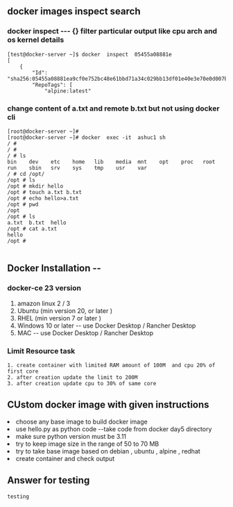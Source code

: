 ## docker images inspect search 

### docker inspect ---  {} filter particular output like cpu arch and os kernel details 

```
[test@docker-server ~]$ docker  inspect  05455a08881e
[
    {
        "Id": "sha256:05455a08881ea9cf0e752bc48e61bbd71a34c029bb13df01e40e3e70e0d007bd",
        "RepoTags": [
            "alpine:latest"

```

###  change content of a.txt and remote b.txt but not using docker cli 

```
[root@docker-server ~]# 
[root@docker-server ~]# docker  exec -it  ashuc1 sh 
/ # 
/ # 
/ # ls
bin    dev    etc    home   lib    media  mnt    opt    proc   root   run    sbin   srv    sys    tmp    usr    var
/ # cd /opt/
/opt # ls
/opt # mkdir hello 
/opt # touch a.txt b.txt
/opt # echo hello>a.txt 
/opt # pwd
/opt
/opt # ls
a.txt  b.txt  hello
/opt # cat a.txt 
hello
/opt # 


```


## Docker Installation -- 

###  docker-ce 23 version 

<ol> 
     <li> amazon linux 2 / 3 </li>
    <li> Ubuntu (min version 20, or later )</li>
    <li> RHEL (min version 7 or later ) </li>
     <li> Windows 10 or later -- use Docker Desktop / Rancher Desktop  </li>
      <li> MAC -- use Docker Desktop / Rancher Desktop </li>

</ol>

### Limit Resource task 

```
1. create container with limited RAM amount of 100M  and cpu 20% of first core 
2. after creation update the limit to 200M
3. after creation update cpu to 30% of same core 
```

## CUstom docker image with given instructions 

<li> choose any base image to build docker image </li>
<li> use hello.py as python code --take code from docker day5 directory   </li>
<li> make sure python version must be 3.11  </li>
<li> try to keep image size in the range of 50 to 70 MB  </li>
<li> try to take base image based on debian , ubuntu , alpine , redhat  </li>
<li> create container and check output  </li>


## Answer for testing 

```
testing
```
